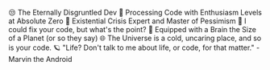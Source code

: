 😒 The Eternally Disgruntled Dev
🤖 Processing Code with Enthusiasm Levels at Absolute Zero
🌌 Existential Crisis Expert and Master of Pessimism
🔧 I could fix your code, but what's the point?
🧠 Equipped with a Brain the Size of a Planet (or so they say)
🌐 The Universe is a cold, uncaring place, and so is your code.
🪐 "Life? Don't talk to me about life, or code, for that matter." - Marvin the Android
